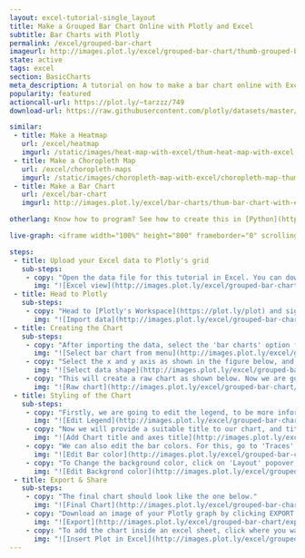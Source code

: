 ```yaml
---
layout: excel-tutorial-single_layout
title: Make a Grouped Bar Chart Online with Plotly and Excel
subtitle: Bar Charts with Plotly
permalink: /excel/grouped-bar-chart
imageurl: http://images.plot.ly/excel/grouped-bar-chart/thumb-grouped-bar-chart-in-excel.jpg
state: active
tags: excel
section: BasicCharts
meta_description: A tutorial on how to make a bar chart online with Excel.
popularity: featured
actioncall-url: https://plot.ly/~tarzzz/749
download-url: https://raw.githubusercontent.com/plotly/datasets/master/bar-charts-with-excel.csv

similar:
 - title: Make a Heatmap
   url: /excel/heatmap
   imgurl: /static/images/heat-map-with-excel/thum-heat-map-with-excel.png
 - title: Make a Choropleth Map
   url: /excel/choropleth-maps
   imgurl: /static/images/choropleth-map-with-excel/choropleth-map-thumb.png
 - title: Make a Bar Chart
   url: /excel/bar-chart
   imgurl: http://images.plot.ly/excel/bar-charts/thum-bar-chart-with-excel.png

otherlang: Know how to program? See how to create this in [Python](https://plot.ly/python/bar-charts/) or [R](https://plot.ly/r/bar-charts/).

live-graph: <iframe width="100%" height="800" frameborder="0" scrolling="no" src="https://plot.ly/~tarzzz/752.embed"></iframe>

steps:
 - title: Upload your Excel data to Plotly's grid
   sub-steps:
    - copy: "Open the data file for this tutorial in Excel. You can download the file here in [CSV format](https://raw.githubusercontent.com/plotly/datasets/master/bar-charts-with-excel.csv)"
      img: "![Excel view](http://images.plot.ly/excel/grouped-bar-chart/excel-data-grouped-bar-chart.jpg)"
 - title: Head to Plotly
   sub-steps:
    - copy: "Head to [Plotly's Workspace](https://plot.ly/plot) and sign into your free Plotly account. Go to 'Import', click 'Upload a file', then choose your Excel file to upload. Your Excel file will now open in Plotly's grid. For more about Plotly's grid, see [this tutorial](/add-data-to-the-plotly-grid/)"
      img: "![Import data](http://images.plot.ly/excel/grouped-bar-chart/import-data-grouped-bar-chart.jpg)"
 - title: Creating the Chart
   sub-steps:
    - copy: "After importing the data, select the 'bar charts' option from 'Choose Plot Type' dropdown. "
      img: "![Select bar chart from menu](http://images.plot.ly/excel/grouped-bar-chart/choose-bar-chart-from-menu.jpg)"
    - copy: "Select the x and y axis as shown in the figure below, and then click on the 'Bar Chart' button to create the plot"
      img: "![Select data shape](http://images.plot.ly/excel/grouped-bar-chart/select-data-shape.jpg)"
    - copy: "This will create a raw chart as shown below. Now we are going to style it to make it more presentable."
      img: "![Raw chart](http://images.plot.ly/excel/grouped-bar-chart/raw-chart.jpg)"
 - title: Styling of the Chart
   sub-steps:
    - copy: "Firstly, we are going to edit the legend, to be more informational. It can be done by simply clicking on the legend, and editing the text"
      img: "![Edit Legend](http://images.plot.ly/excel/grouped-bar-chart/edit-legend.jpg)"
    - copy: "Now we will provide a suitable title to our chart, and title the axes as well. For this click on the title bar, and edit the text"
      img: "![Add Chart title and axes title](http://images.plot.ly/excel/grouped-bar-chart/add-title.jpg)"
    - copy: "We can also edit the bar colors. For this, go to 'Traces' popover, and select the trace you wish to edit. Then, in the 'style' tab, select the suitable marker color."
      img: "![Edit Bar color](http://images.plot.ly/excel/grouped-bar-chart/edit-bar-color.jpg)"
    - copy: "To Change the background color, click on 'Layout' popover, and select suitable 'Plot Color' from the general tab."
      img: "![Edit Backgrond color](http://images.plot.ly/excel/grouped-bar-chart/change-background-color.jpg)"    
 - title: Export & Share
   sub-steps:
    - copy: "The final chart should look like the one below."
      img: "![Final Chart](http://images.plot.ly/excel/grouped-bar-chart/thumb-grouped-bar-chart-in-excel.jpg)"
    - copy: "Download an image of your Plotly graph by clicking EXPORT on the toolbar."
      img: "![Export](http://images.plot.ly/excel/grouped-bar-chart/export-image.jpg)"
    - copy: "To add the chart inside an excel sheet, click where you want to insert the picture inside Excel. On the INSERT tab inside Excel, in the ILLUSTRATIONS group, click PICTURE. Locate the Plotly graph image that you downloaded and then double-click it. Notice that we also copy-pasted the Plotly graph link in a cell for easy access to the interactive Plotly version."
      img: "![Insert Plot in Excel](http://images.plot.ly/excel/grouped-bar-chart/insert-grouped-bar-chart-in-excel.jpg)"
---
```

